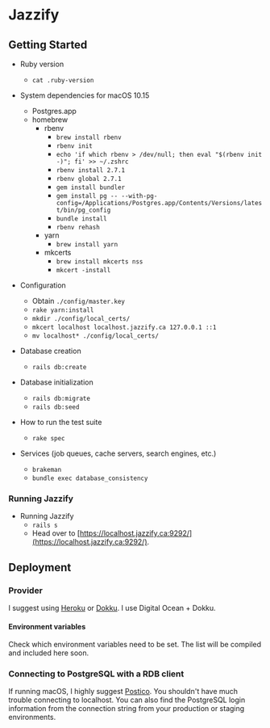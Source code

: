 # Jazzify

## Getting Started

* Ruby version
  * `cat .ruby-version`

* System dependencies for macOS 10.15
  * Postgres.app
  * homebrew
    * rbenv
      * `brew install rbenv`
      * `rbenv init`
      * `echo 'if which rbenv > /dev/null; then eval "$(rbenv init -)"; fi' >> ~/.zshrc`
      * `rbenv install 2.7.1`
      * `rbenv global 2.7.1`
      * `gem install bundler`
      * `gem install pg -- --with-pg-config=/Applications/Postgres.app/Contents/Versions/latest/bin/pg_config`
      * `bundle install`
      * `rbenv rehash`
    * yarn
      * `brew install yarn`
    * mkcerts
      * `brew install mkcerts nss`
      * `mkcert -install`

* Configuration
  * Obtain `./config/master.key`
  * `rake yarn:install`
  * `mkdir ./config/local_certs/`
  * `mkcert localhost localhost.jazzify.ca 127.0.0.1 ::1`
  * `mv localhost* ./config/local_certs/`

* Database creation
  * `rails db:create`

* Database initialization
  * `rails db:migrate`
  * `rails db:seed`

* How to run the test suite
  * `rake spec`

* Services (job queues, cache servers, search engines, etc.)
  * `brakeman`
  * `bundle exec database_consistency`

### Running Jazzify

* Running Jazzify
  * `rails s`
  * Head over to [https://localhost.jazzify.ca:9292/](https://localhost.jazzify.ca:9292/).

## Deployment

### Provider

I suggest using [Heroku](https://www.heroku.com) or [Dokku](http://dokku.viewdocs.io/dokku/).
I use Digital Ocean + Dokku.

#### Environment variables

Check which environment variables need to be set. The list will be compiled and included here soon.

### Connecting to PostgreSQL with a RDB client

If running macOS, I highly suggest [Postico](https://eggerapps.at/postico/). You shouldn't have much trouble connecting to localhost. You can also find the PostgreSQL login information from the connection string from your production or staging environments.